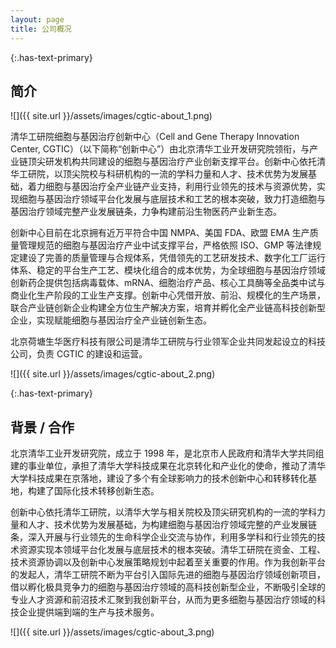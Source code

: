 ```yaml
---
layout: page
title: 公司概况
---
```


{:.has-text-primary}
## 简介

![]({{ site.url }}/assets/images/cgtic-about_1.png)

清华工研院细胞与基因治疗创新中心（Cell and Gene Therapy Innovation Center, CGTIC）（以下简称“创新中心”）由北京清华工业开发研究院领衔，与产业链顶尖研发机构共同建设的细胞与基因治疗产业创新支撑平台。创新中心依托清华工研院，以顶尖院校与科研机构的一流的学科力量和人才、技术优势为发展基础，着力细胞与基因治疗全产业链产业支持，利用行业领先的技术与资源优势，实现细胞与基因治疗领域平台化发展与底层技术和工艺的根本突破，致力打造细胞与基因治疗领域完整产业发展链条，力争构建前沿生物医药产业新生态。

创新中心目前在北京拥有近万平符合中国 NMPA、美国 FDA、欧盟 EMA 生产质量管理规范的细胞与基因治疗产业中试支撑平台，严格依照 ISO、GMP 等法律规定建设了完善的质量管理与合规体系，凭借领先的工艺研发技术、数字化工厂运行体系、稳定的平台生产工艺、模块化组合的成本优势，为全球细胞与基因治疗领域创新药企提供包括病毒载体、mRNA、细胞治疗产品、核心工具酶等全品类中试与商业化生产阶段的工业生产支撑。创新中心凭借开放、前沿、规模化的生产场景，联合产业链创新企业构建全方位生产解决方案，培育并孵化全产业链高科技创新型企业，实现赋能细胞与基因治疗全产业链创新生态。

北京荷塘生华医疗科技有限公司是清华工研院与行业领军企业共同发起设立的科技公司，负责 CGTIC 的建设和运营。

![]({{ site.url }}/assets/images/cgtic-about_2.png)

{:.has-text-primary}
## 背景 / 合作

北京清华工业开发研究院，成立于 1998 年，是北京市人民政府和清华大学共同组建的事业单位，承担了清华大学科技成果在北京转化和产业化的使命，推动了清华大学科技成果在京落地，建设了多个有全球影响力的技术创新中心和转移转化基地，构建了国际化技术转移创新生态。

创新中心依托清华工研院，以清华大学与相关院校及顶尖研究机构的一流的学科力量和人才、技术优势为发展基础，为构建细胞与基因治疗领域完整的产业发展链条，深入开展与行业领先的生命科学企业交流与协作，利用多学科和行业领先的技术资源实现本领域平台化发展与底层技术的根本突破。清华工研院在资金、工程、技术资源协调以及创新中心发展策略规划中起着至关重要的作用。作为我创新平台的发起人，清华工研院不断为平台引入国际先进的细胞与基因治疗领域创新项目，借以孵化极具竞争力的细胞与基因治疗领域的高科技创新型企业，不断吸引全球的专业人才资源和前沼技术汇聚到我创新平台，从而为更多细胞与基因治疗领域的科技企业提供端到端的生产与技术服务。

![]({{ site.url }}/assets/images/cgtic-about_3.png)
